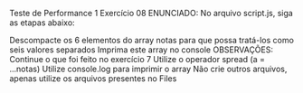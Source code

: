 Teste de Performance 1
Exercício 08
ENUNCIADO:
No arquivo script.js, siga as etapas abaixo:

Descompacte os 6 elementos do array notas para que possa tratá-los como seis valores separados
Imprima este array no console
OBSERVAÇÕES:
Continue o que foi feito no exercício 7
Utilize o operador spread (a = ...notas)
Utilize console.log para imprimir o array
Não crie outros arquivos, apenas utilize os arquivos presentes no Files

